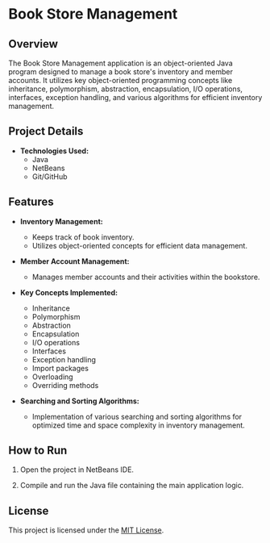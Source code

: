 # Book Store Management

## Overview

The Book Store Management application is an object-oriented Java program designed to manage a book store's inventory and member accounts. It utilizes key object-oriented programming concepts like inheritance, polymorphism, abstraction, encapsulation, I/O operations, interfaces, exception handling, and various algorithms for efficient inventory management.

## Project Details

- **Technologies Used:**
  - Java
  - NetBeans
  - Git/GitHub

## Features

- **Inventory Management:**
  - Keeps track of book inventory.
  - Utilizes object-oriented concepts for efficient data management.

- **Member Account Management:**
  - Manages member accounts and their activities within the bookstore.

- **Key Concepts Implemented:**
  - Inheritance
  - Polymorphism
  - Abstraction
  - Encapsulation
  - I/O operations
  - Interfaces
  - Exception handling
  - Import packages
  - Overloading
  - Overriding methods

- **Searching and Sorting Algorithms:**
  - Implementation of various searching and sorting algorithms for optimized time and space complexity in inventory management.

## How to Run

1. Open the project in NetBeans IDE.

2. Compile and run the Java file containing the main application logic.


## License

This project is licensed under the [MIT License](LICENSE).
